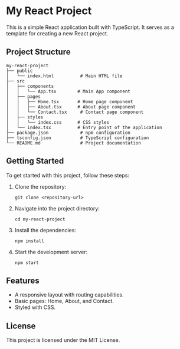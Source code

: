 # My React Project

This is a simple React application built with TypeScript. It serves as a template for creating a new React project.

## Project Structure

```
my-react-project
├── public
│   └── index.html          # Main HTML file
├── src
│   ├── components
│   │   └── App.tsx        # Main App component
│   ├── pages
│   │   ├── Home.tsx       # Home page component
│   │   ├── About.tsx      # About page component
│   │   └── Contact.tsx     # Contact page component
│   ├── styles
│   │   └── index.css      # CSS styles
│   └── index.tsx          # Entry point of the application
├── package.json            # npm configuration
├── tsconfig.json           # TypeScript configuration
└── README.md               # Project documentation
```

## Getting Started

To get started with this project, follow these steps:

1. Clone the repository:
   ```
   git clone <repository-url>
   ```

2. Navigate into the project directory:
   ```
   cd my-react-project
   ```

3. Install the dependencies:
   ```
   npm install
   ```

4. Start the development server:
   ```
   npm start
   ```

## Features

- A responsive layout with routing capabilities.
- Basic pages: Home, About, and Contact.
- Styled with CSS.

## License

This project is licensed under the MIT License.